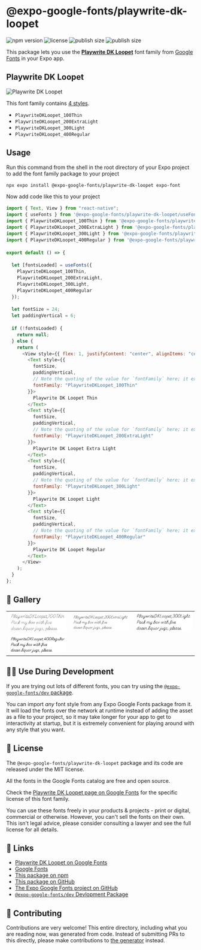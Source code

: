 # @expo-google-fonts/playwrite-dk-loopet

![npm version](https://flat.badgen.net/npm/v/@expo-google-fonts/playwrite-dk-loopet)
![license](https://flat.badgen.net/github/license/expo/google-fonts)
![publish size](https://flat.badgen.net/packagephobia/install/@expo-google-fonts/playwrite-dk-loopet)
![publish size](https://flat.badgen.net/packagephobia/publish/@expo-google-fonts/playwrite-dk-loopet)

This package lets you use the [**Playwrite DK Loopet**](https://fonts.google.com/specimen/Playwrite+DK+Loopet) font family from [Google Fonts](https://fonts.google.com/) in your Expo app.

## Playwrite DK Loopet

![Playwrite DK Loopet](./font-family.png)

This font family contains [4 styles](#-gallery).

- `PlaywriteDKLoopet_100Thin`
- `PlaywriteDKLoopet_200ExtraLight`
- `PlaywriteDKLoopet_300Light`
- `PlaywriteDKLoopet_400Regular`

## Usage

Run this command from the shell in the root directory of your Expo project to add the font family package to your project

```sh
npx expo install @expo-google-fonts/playwrite-dk-loopet expo-font
```

Now add code like this to your project

```js
import { Text, View } from "react-native";
import { useFonts } from '@expo-google-fonts/playwrite-dk-loopet/useFonts';
import { PlaywriteDKLoopet_100Thin } from '@expo-google-fonts/playwrite-dk-loopet/100Thin';
import { PlaywriteDKLoopet_200ExtraLight } from '@expo-google-fonts/playwrite-dk-loopet/200ExtraLight';
import { PlaywriteDKLoopet_300Light } from '@expo-google-fonts/playwrite-dk-loopet/300Light';
import { PlaywriteDKLoopet_400Regular } from '@expo-google-fonts/playwrite-dk-loopet/400Regular';

export default () => {

  let [fontsLoaded] = useFonts({
    PlaywriteDKLoopet_100Thin, 
    PlaywriteDKLoopet_200ExtraLight, 
    PlaywriteDKLoopet_300Light, 
    PlaywriteDKLoopet_400Regular
  });

  let fontSize = 24;
  let paddingVertical = 6;

  if (!fontsLoaded) {
    return null;
  } else {
    return (
      <View style={{ flex: 1, justifyContent: "center", alignItems: "center" }}>
        <Text style={{
          fontSize,
          paddingVertical,
          // Note the quoting of the value for `fontFamily` here; it expects a string!
          fontFamily: "PlaywriteDKLoopet_100Thin"
        }}>
          Playwrite DK Loopet Thin
        </Text>
        <Text style={{
          fontSize,
          paddingVertical,
          // Note the quoting of the value for `fontFamily` here; it expects a string!
          fontFamily: "PlaywriteDKLoopet_200ExtraLight"
        }}>
          Playwrite DK Loopet Extra Light
        </Text>
        <Text style={{
          fontSize,
          paddingVertical,
          // Note the quoting of the value for `fontFamily` here; it expects a string!
          fontFamily: "PlaywriteDKLoopet_300Light"
        }}>
          Playwrite DK Loopet Light
        </Text>
        <Text style={{
          fontSize,
          paddingVertical,
          // Note the quoting of the value for `fontFamily` here; it expects a string!
          fontFamily: "PlaywriteDKLoopet_400Regular"
        }}>
          Playwrite DK Loopet Regular
        </Text>
      </View>
    );
  }
};
```

## 🔡 Gallery


||||
|-|-|-|
|![PlaywriteDKLoopet_100Thin](./100Thin/PlaywriteDKLoopet_100Thin.ttf.png)|![PlaywriteDKLoopet_200ExtraLight](./200ExtraLight/PlaywriteDKLoopet_200ExtraLight.ttf.png)|![PlaywriteDKLoopet_300Light](./300Light/PlaywriteDKLoopet_300Light.ttf.png)||
|![PlaywriteDKLoopet_400Regular](./400Regular/PlaywriteDKLoopet_400Regular.ttf.png)||||


## 👩‍💻 Use During Development

If you are trying out lots of different fonts, you can try using the [`@expo-google-fonts/dev` package](https://github.com/expo/google-fonts/tree/master/font-packages/dev#readme).

You can import _any_ font style from any Expo Google Fonts package from it. It will load the fonts over the network at runtime instead of adding the asset as a file to your project, so it may take longer for your app to get to interactivity at startup, but it is extremely convenient for playing around with any style that you want.


## 📖 License

The `@expo-google-fonts/playwrite-dk-loopet` package and its code are released under the MIT license.

All the fonts in the Google Fonts catalog are free and open source.

Check the [Playwrite DK Loopet page on Google Fonts](https://fonts.google.com/specimen/Playwrite+DK+Loopet) for the specific license of this font family.

You can use these fonts freely in your products & projects - print or digital, commercial or otherwise. However, you can't sell the fonts on their own. This isn't legal advice, please consider consulting a lawyer and see the full license for all details.

## 🔗 Links

- [Playwrite DK Loopet on Google Fonts](https://fonts.google.com/specimen/Playwrite+DK+Loopet)
- [Google Fonts](https://fonts.google.com/)
- [This package on npm](https://www.npmjs.com/package/@expo-google-fonts/playwrite-dk-loopet)
- [This package on GitHub](https://github.com/expo/google-fonts/tree/master/font-packages/playwrite-dk-loopet)
- [The Expo Google Fonts project on GitHub](https://github.com/expo/google-fonts)
- [`@expo-google-fonts/dev` Devlopment Package](https://github.com/expo/google-fonts/tree/master/font-packages/dev)

## 🤝 Contributing

Contributions are very welcome! This entire directory, including what you are reading now, was generated from code. Instead of submitting PRs to this directly, please make contributions to [the generator](https://github.com/expo/google-fonts/tree/master/packages/generator) instead.
